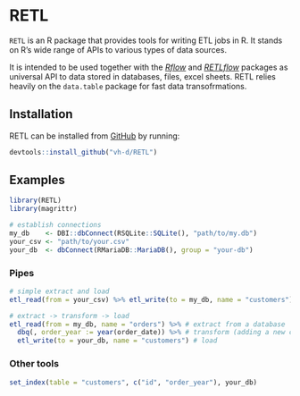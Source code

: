 
<!-- README.md is generated from README.Rmd. Please edit that file -->

# RETL

`RETL` is an R package that provides tools for writing ETL jobs in R. It
stands on R’s wide range of APIs to various types of data sources.

It is intended to be used together with the
*[Rflow](https://github.com/vh-d/Rflow)* and
*[RETLflow](https://github.com/vh-d/RETLflow)* packages as universal API
to data stored in databases, files, excel sheets. RETL relies heavily on
the `data.table` package for fast data transofrmations.

## Installation

RETL can be installed from [GitHub](https://github.com/vh-d/RETL) by
running:

``` r
devtools::install_github("vh-d/RETL")
```

## Examples

``` r
library(RETL)
library(magrittr)

# establish connections
my_db    <- DBI::dbConnect(RSQLite::SQLite(), "path/to/my.db")
your_csv <- "path/to/your.csv"
your_db  <- dbConnect(RMariaDB::MariaDB(), group = "your-db")
```

### Pipes

``` r
# simple extract and load
etl_read(from = your_csv) %>% etl_write(to = my_db, name = "customers")

# extract -> transform -> load
etl_read(from = my_db, name = "orders") %>% # extract from a database
  dbq(, order_year := year(order_date)) %>% # transform (adding a new column)
  etl_write(to = your_db, name = "customers") # load
```

### Other tools

``` r
set_index(table = "customers", c("id", "order_year"), your_db)
```
